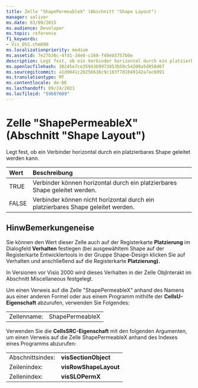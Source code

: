 ```yaml
---
title: Zelle "ShapePermeableX" (Abschnitt "Shape Layout")
manager: soliver
ms.date: 03/09/2015
ms.audience: Developer
ms.topic: reference
f1_keywords:
- Vis_DSS.chm890
ms.localizationpriority: medium
ms.assetid: 7e27b36c-4fd1-34e0-c168-f49eb5757b0e
description: Legt fest, ob ein Verbinder horizontal durch ein platzierbares Shape geleitet werden kann.
ms.openlocfilehash: 38245e7ce35943b9973853b58c54200a5d856d67
ms.sourcegitcommit: a1d9041c20256616c9c183f7d1049142a7ac6991
ms.translationtype: MT
ms.contentlocale: de-DE
ms.lasthandoff: 09/24/2021
ms.locfileid: "59607689"
---
```

# <a name="shapepermeablex-cell-shape-layout-section"></a>Zelle "ShapePermeableX" (Abschnitt "Shape Layout")

Legt fest, ob ein Verbinder horizontal durch ein platzierbares Shape geleitet werden kann.
  
|**Wert**|**Beschreibung**|
|:-----|:-----|
|TRUE  <br/> |Verbinder können horizontal durch ein platzierbares Shape geleitet werden.  <br/> |
|FALSE  <br/> |Verbinder können nicht horizontal durch ein platzierbares Shape geleitet werden.  <br/> |
   
## <a name="remarks"></a>HinwBemerkungeneise

Sie können den Wert dieser Zelle auch auf der Registerkarte **Platzierung** im Dialogfeld **Verhalten** festlegen (bei ausgewähltem Shape auf der Registerkarte Entwicklertools in der Gruppe Shape-Design klicken Sie auf Verhalten und anschließend auf die Registerkarte **Platzierung).** [](run-in-developer-mode-display-the-developer-tab.md)   
  
In Versionen vor Visio 2000 wird dieses Verhalten in der Zelle ObjInterakt im Abschnitt Miscellaneous festgelegt. 
  
Um einen Verweis auf die Zelle "ShapePermeableX" anhand des Namens aus einer anderen Formel oder aus einem Programm mithilfe der **CellsU-Eigenschaft** abzurufen, verwenden Sie Folgendes: 
  
|||
|:-----|:-----|
|Zellenname:  <br/> |ShapePermeableX  <br/> |
   
Verwenden Sie die **CellsSRC-Eigenschaft** mit den folgenden Argumenten, um einen Verweis auf die Zelle ShapePermeableX anhand des Indexes eines Programms abzurufen: 
  
|||
|:-----|:-----|
|Abschnittsindex:  <br/> |**visSectionObject** <br/> |
|Zeilenindex:  <br/> |**visRowShapeLayout** <br/> |
|Zellenindex:  <br/> |**visSLOPermX** <br/> |
   

